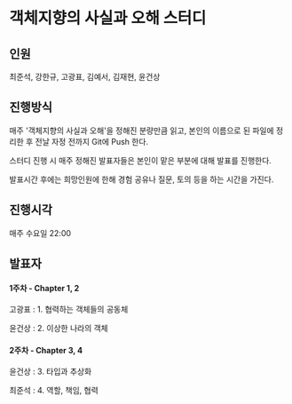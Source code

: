 # 객체지향의 사실과 오해 스터디

## 인원

최준석, 강한규, 고광표, 김예서, 김재현, 윤건상

## 진행방식

매주 '객체지향의 사실과 오해'을 정해진 분량만큼 읽고, 본인의 이름으로 된 파일에 정리한 후 전날 자정 전까지 Git에 Push 한다.

스터디 진행 시 매주 정해진 발표자들은 본인이 맡은 부분에 대해 발표를 진행한다.

발표시간 후에는 희망인원에 한해 경험 공유나 질문, 토의 등을 하는 시간을 가진다.

## 진행시각

매주 수요일 22:00

## 발표자

#### 1주차 - Chapter 1, 2

고광표 : 1. 협력하는 객체들의 공동체

윤건상 : 2. 이상한 나라의 객체

#### 2주차 - Chapter 3, 4

윤건상 : 3. 타입과 추상화

최준석 : 4. 역할, 책임, 협력
